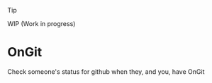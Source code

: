 > [!TIP]
> WIP (Work in progress)

# OnGit
Check someone's status for github when they, and you, have OnGit
